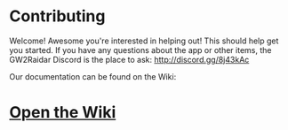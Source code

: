 # Contributing

Welcome! Awesome you're interested in helping out! This should help get you started. If you have any questions about the app or other items, the GW2Raidar Discord is the place to ask: http://discord.gg/8j43kAc

Our documentation can be found on the Wiki:
# [Open the Wiki](https://github.com/merforga/gw2raidar/wiki)
